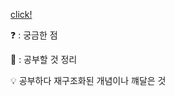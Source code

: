 [click!](https://taeny.dev)

:question: : 궁금한 점

:hatched_chick: : 공부할 것 정리

:bulb: 공부하다 재구조화된 개념이나 꺠달은 것
